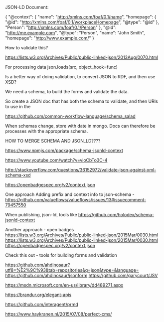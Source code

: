 
JSON-LD Document:

{
  "@context": {
    "name": "http://xmlns.com/foaf/0.1/name",
    "homepage": {
      "@id": "http://xmlns.com/foaf/0.1/workplaceHomepage",
      "@type": "@id"
    },
    "Person": "http://xmlns.com/foaf/0.1/Person"
  },
  "@id": "http://me.example.com",
  "@type": "Person",
  "name": "John Smith",
  "homepage": "http://www.example.com/"
}

How to validate this?


https://lists.w3.org/Archives/Public/public-linked-json/2013Aug/0070.html

For processing data
json.loads(src, object_hook=func)


Is a better way of doing validation, to convert JSON to RDF, and then use XSD?

We need a schema, to build the forms and validate the data.


So create a JSON doc that has both the schema to validate, and then URIs to use in the 

https://github.com/common-workflow-language/schema_salad

When schemas change, store with date in mongo.  Docs can therefore be processes with the appropriate schema.


HOW TO MERGE SCHEMA AND JSON_LD????

https://www.npmjs.com/package/schema-jsonld-context

https://www.youtube.com/watch?v=vioCbTo3C-4


http://stackoverflow.com/questions/36152972/validate-json-against-xml-schema-xsd

https://openbadgespec.org/v2/context.json



One approach
Adding prefix and context info to json-schema - https://github.com/valueflows/valueflows/issues/13#issuecomment-79457550

When publishing, json-ld, tools like https://github.com/holodex/schema-jsonld-context


Another approach - open badges https://lists.w3.org/Archives/Public/public-linked-json/2015Mar/0030.html
https://lists.w3.org/Archives/Public/public-linked-json/2015Mar/0030.html
https://openbadgespec.org/v2/context.json



Check this out - tools for building forms and validation

https://github.com/ahdinosaur?utf8=%E2%9C%93&tab=repositories&q=json&type=&language=
https://github.com/ahdinosaur/jsonform
https://github.com/garycourt/JSV


https://msdn.microsoft.com/en-us/library/dd489271.aspx


https://brandur.org/elegant-apis

https://github.com/interagent/prmd

https://www.haykranen.nl/2015/07/08/perfect-cms/











